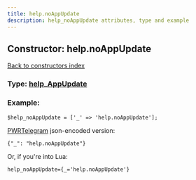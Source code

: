 ```yaml
---
title: help.noAppUpdate
description: help_noAppUpdate attributes, type and example
---
```

## Constructor: help.noAppUpdate  
[Back to constructors index](index.md)






### Type: [help\_AppUpdate](../types/help_AppUpdate.md)


### Example:

```
$help_noAppUpdate = ['_' => 'help.noAppUpdate'];
```  

[PWRTelegram](https://pwrtelegram.xyz) json-encoded version:

```
{"_": "help.noAppUpdate"}
```


Or, if you're into Lua:  


```
help_noAppUpdate={_='help.noAppUpdate'}

```


